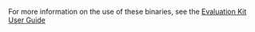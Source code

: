 For more information on the use of these binaries, see the [Evaluation Kit User Guide](https://https://github.com/Qorvo/qpg-connectedhomeip/blob/master/examples/evk/README.md)
